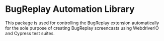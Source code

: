# BugReplay Automation Library
This package is used for controlling the BugReplay extension automatically for the sole purpose of creating BugReplay screencasts using WebdriverIO and Cypress test suites.
